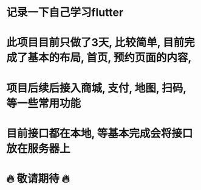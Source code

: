 # 记录一下自己学习flutter

# 此项目目前只做了3天, 比较简单, 目前完成了基本的布局, 首页, 预约页面的内容,

# 项目后续后接入商城, 支付, 地图, 扫码, 等一些常用功能 

# 目前接口都在本地, 等基本完成会将接口放在服务器上

# 🔥 敬请期待 🔥